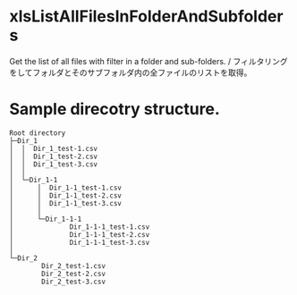 # xlsListAllFilesInFolderAndSubfolders
Get the list of all files with filter in a folder and sub-folders. / フィルタリングをしてフォルダとそのサブフォルダ内の全ファイルのリストを取得。


# Sample direcotry structure.

~~~
Root directory
├─Dir_1
│  │  Dir_1_test-1.csv
│  │  Dir_1_test-2.csv
│  │  Dir_1_test-3.csv
│  │
│  └─Dir_1-1
│      │  Dir_1-1_test-1.csv
│      │  Dir_1-1_test-2.csv
│      │  Dir_1-1_test-3.csv
│      │
│      └─Dir_1-1-1
│              Dir_1-1-1_test-1.csv
│              Dir_1-1-1_test-2.csv
│              Dir_1-1-1_test-3.csv
│
└─Dir_2
        Dir_2_test-1.csv
        Dir_2_test-2.csv
        Dir_2_test-3.csv
~~~
